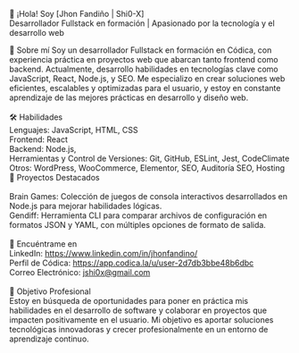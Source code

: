 👋 ¡Hola! Soy [Jhon Fandiño | Shi0-X]<br>
Desarrollador Fullstack en formación | Apasionado por la tecnología y el desarrollo web

📜 Sobre mí
Soy un desarrollador Fullstack en formación en Códica, con experiencia práctica en proyectos web que abarcan tanto frontend como backend. Actualmente, desarrollo habilidades en tecnologías clave como JavaScript, React, Node.js, y SEO. Me especializo en crear soluciones web eficientes, escalables y optimizadas para el usuario, y estoy en constante aprendizaje de las mejores prácticas en desarrollo y diseño web.
<br><br>
🛠️ Habilidades<br>
Lenguajes: JavaScript, HTML, CSS<br>
Frontend: React<br>
Backend: Node.js, <br>
Herramientas y Control de Versiones: Git, GitHub, ESLint, Jest, CodeClimate<br>
Otros: WordPress, WooCommerce, Elementor, SEO, Auditoría SEO, Hosting<br>
📁 Proyectos Destacados<br><br>
Brain Games: Colección de juegos de consola interactivos desarrollados en Node.js para mejorar habilidades lógicas.<br>
Gendiff: Herramienta CLI para comparar archivos de configuración en formatos JSON y YAML, con múltiples opciones de formato de salida.<br><br>
🔗 Encuéntrame en<br>
LinkedIn: https://www.linkedin.com/in/jhonfandino/<br>
Perfil de Códica: https://app.codica.la/u/user-2d7db3bbe48b6dbc<br>
Correo Electrónico: jshi0x@gmail.com<br><br>
🚀 Objetivo Profesional<br>
Estoy en búsqueda de oportunidades para poner en práctica mis habilidades en el desarrollo de software y colaborar en proyectos que impacten positivamente en el usuario. Mi objetivo es aportar soluciones tecnológicas innovadoras y crecer profesionalmente en un entorno de aprendizaje continuo.

